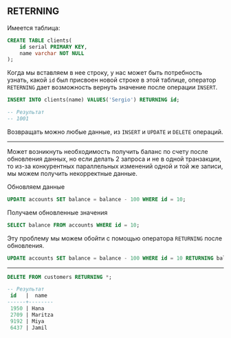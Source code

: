 RETERNING
---
Имеется таблица:

[//]: # (-- строка эквивалентна id int DEFAULT nextval&#40;'clients_id_seq'&#41; PRIMARY KEY)

```sql
CREATE TABLE clients(
    id serial PRIMARY KEY, 
    name varchar NOT NULL
);
```

Когда мы вставляем в нее строку, у нас может быть потребность узнать, какой `id`
был присвоен новой строке в этой таблице, оператор `RETERNING` дает возможность
вернуть значение после операции `INSERT`.

```sql
INSERT INTO clients(name) VALUES('Sergio') RETURNING id;

-- Результат
-- 1001
```

Возвращать можно любые данные, из `INSERT` и `UPDATE` и `DELETE` операций.

---

Может возникнуть необходимость получить баланс по счету после обновления
данных, но если делать 2 запроса и не в одной транзакции, то из-за конкурентных
параллельных изменений одной и той же записи, мы можем получить некорректные
данные.

Обновляем данные
```sql
UPDATE accounts SET balance = balance - 100 WHERE id = 10;
```

Получаем обновленные значения
```sql
SELECT balance FROM accounts WHERE id = 10;
```

Эту проблему мы можем обойти с помощью оператора `RETURNING` после обновления.

```sql
UPDATE accounts SET balance = balance - 100 WHERE id = 10 RETURNING balance;
```

---

```sql
DELETE FROM customers RETURNING *;

-- Результат
 id   |  name
------+--------
 1950 | Hana
 2709 | Maritza
 9192 | Miya
 6437 | Jamil
```



